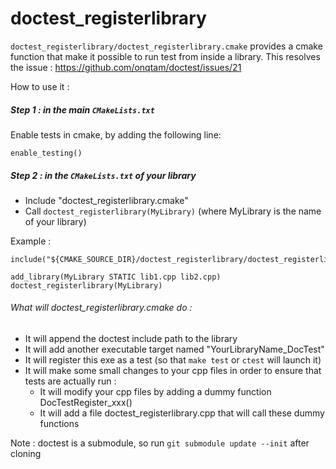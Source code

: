 # doctest_registerlibrary
`doctest_registerlibrary/doctest_registerlibrary.cmake` provides a cmake function that make it possible to run test from inside a library.
This resolves the issue : https://github.com/onqtam/doctest/issues/21

How to use it :

##### Step 1 : in the main `CMakeLists.txt`
Enable tests in cmake, by adding the following line:
```
enable_testing()
```
##### Step 2 : in the `CMakeLists.txt` of your library
* Include "doctest_registerlibrary.cmake"
* Call `doctest_registerlibrary(MyLibrary)` (where MyLibrary is the name of your library)

Example :
```
include("${CMAKE_SOURCE_DIR}/doctest_registerlibrary/doctest_registerlibrary.cmake")

add_library(MyLibrary STATIC lib1.cpp lib2.cpp)
doctest_registerlibrary(MyLibrary)
```

###### What will doctest_registerlibrary.cmake do :
- It will append the doctest include path to the library
- It will add another executable target named "YourLibraryName_DocTest"
- It will register this exe as a test (so that `make test` or `ctest` will launch it)
- It will make some small changes to your cpp files in order to ensure that tests are actually run :
  - It will modify your cpp files by adding a dummy function DocTestRegister_xxx()
  - It will add a file doctest_registerlibrary.cpp that will call these dummy functions




Note : doctest is a submodule, so run `git submodule update --init` after cloning
